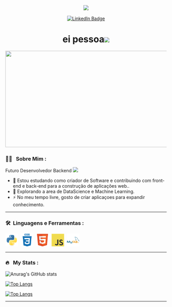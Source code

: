 
<p align="center"><img src="https://media.giphy.com/media/M9gbBd9nbDrOTu1Mqx/giphy.gif" width="100"/></p>
<p align="center">
<a href="https://www.linkedin.com/in/leonardo-alberto-855abb234/"><img src="https://img.shields.io/badge/LinkedIn-blue?style=for-the-badge&logo=linkedin&logoColor=white" alt="LinkedIn Badge"></a>
</p>



<h1 align="center">ei pessoa<img src="https://media.giphy.com/media/hvRJCLFzcasrR4ia7z/giphy.gif" width="40"></h1>

<p align="center"><img src="https://media.giphy.com/media/dWesBcTLavkZuG35MI/giphy.gif" width="600" height="300"  /></p>

### :woman_technologist: &nbsp; Sobre Mim :

Futuro Desenvolvedor Backend   <img src="https://media.giphy.com/media/WUlplcMpOCEmTGBtBW/giphy.gif" width="30">

- 🔭 Estou estudando como criador de Software e contribuindo com front-end e back-end para a construção de aplicações web..
- 🌱 Explorando a area de DataScience e Machine Learning.
- ⚡ No meu tempo livre, gosto de criar aplicaçoes para expandir conhecimento.

---

### 🛠 &nbsp;Linguagens e Ferramentas :

<p>
<img src="https://github.com/devicons/devicon/blob/master/icons/python/python-original.svg" title="MySQL"  alt="MySQL" width="40" height="40"/>&nbsp;
<img src="https://github.com/devicons/devicon/blob/master/icons/css3/css3-plain-wordmark.svg"  title="CSS3" alt="CSS" width="40" height="40"/>&nbsp;
<img src="https://github.com/devicons/devicon/blob/master/icons/html5/html5-original.svg" title="HTML5" alt="HTML" width="40" height="40"/>&nbsp;
<img src="https://github.com/devicons/devicon/blob/master/icons/javascript/javascript-original.svg" title="JavaScript" alt="JavaScript" width="40" height="40"/>&nbsp;
<img src="https://github.com/devicons/devicon/blob/master/icons/mysql/mysql-original-wordmark.svg" title="MySQL"  alt="MySQL" width="40" height="40"/>&nbsp;
</p>

---

### 🔥 &nbsp; My Stats :
![Anurag's GitHub stats](https://github-readme-stats.vercel.app/api?username=LeonardoAlberto&show_icons=true&theme=radical)


[![Top Langs](https://github-readme-stats.vercel.app/api/top-langs/?username=LeonardoAlberto&layout=compact&theme=radical)](https://github.com/anuraghazra/github-readme-stats)


[![Top Langs](https://github-readme-stats.vercel.app/api/top-langs/?username=LeonardoAlberto)](https://github.com/anuraghazra/github-readme-stats)<br/>

---


